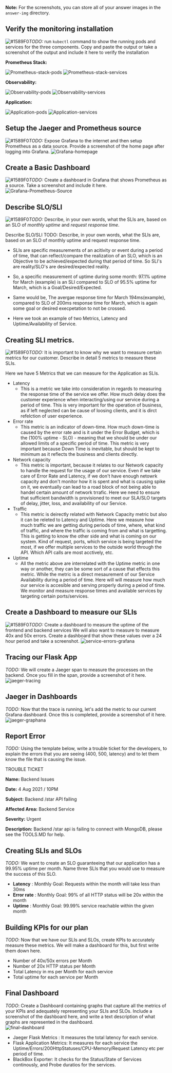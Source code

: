 **Note:** For the screenshots, you can store all of your answer images in the `answer-img` directory.

## Verify the monitoring installation

![#1589F0](https://via.placeholder.com/15/1589F0/000000?text=+)*TODO:* run `kubectl` command to show the running pods and services for the three components. Copy and paste the output or take a screenshot of the output and include it here to verify the installation


**Prometheus Stack:**

![Prometheus-stack-pods](answer-img/prometheus-stack-pods.PNG)
![Prometheus-stack-services](answer-img/prometheus-stack-services.PNG)


**Observability:**

![Observability-pods](answer-img/observability-pods.PNG)
![Observability-services](answer-img/observability-services.PNG)


**Application:**

![Application-pods](answer-img/application-pods.PNG)
![Application-services](answer-img/application-services.PNG)
## Setup the Jaeger and Prometheus source
![#1589F0](https://via.placeholder.com/15/1589F0/000000?text=+)*TODO:* Expose Grafana to the internet and then setup Prometheus as a data source. Provide a screenshot of the home page after logging into Grafana.
![Grafana-homepage](answer-img/grafana.png)
## Create a Basic Dashboard
![#1589F0](https://via.placeholder.com/15/1589F0/000000?text=+)*TODO:* Create a dashboard in Grafana that shows Prometheus as a source. Take a screenshot and include it here.
![Grafana-Prometheus-Source](answer-img/grafana-prometheus-source.png)
## Describe SLO/SLI
![#1589F0](https://via.placeholder.com/15/1589F0/000000?text=+)*TODO:* Describe, in your own words, what the SLIs are, based on an SLO of *monthly uptime* and *request response time*.

Describe SLO/SLI
TODO: Describe, in your own words, what the SLIs are, based on an SLO of monthly uptime and request response time.

- SLIs are specific measurements of an acitivity or event during a period of time, that can reflect/compare the realization of an SLO, which is an Objective to be achieved/expected during that period of time. So SLI's are reality/SLO's are desired/expected reality.

- So, a specific measurement of uptime during some month: 97.1% uptime for March (example) is an SLI compared to SLO of 95.5% uptime for March, which is a Goal/Desired/Expected.

- Same would be, The avergae response time for March 194ms(example), compared to SLO of 200ms response time for March, which is again some goal or desired execpetation to not be crossed. 

- Here we took an example of two Metrics, Latency and Uptime/Availability of Service.

## Creating SLI metrics.
![#1589F0](https://via.placeholder.com/15/1589F0/000000?text=+)*TODO:* It is important to know why we want to measure certain metrics for our customer. Describe in detail 5 metrics to measure these SLIs. 

Here we have 5 Metrics that we can measure for the Application as SLIs.

- Latency
	- This is a metric we take into consideration in regards to measuring the response time of the service we offer. How much delay does the customer experience when interacting/using our service during a period of time. This is very important for the operation of business, as if left neglected can be cause of loosing clients, and it is dirct refelction of user experience. 
- Error rate
	- This metric is an indicator of down-time. How much down-time is caused by the error rate and is it under the Error Budget, which is the (100% uptime - SLO) - meaning that we should be under our allowed limits of a specific period of time. This metric is very important because Down Time is inevitable, but should be kept to minimum as it reflects the business and clients directly.
- Network capacity
	- This metric is important, because it relates to our Network capacity to handle the request for the usage of our service. Even if we take care of Error Rate and Latency, if we don't have enough netowrk capacity and don't monitor how it is spent and what is causing spike on it, we eventually can lead to a road block of not being able to handel certain amount of network trrafic. Here we need to ensure that sufficient bandwidth is provisioned to meet our SLA/SLO targets of delay, jitter, loss, and availability of our Service.
- Traffic
	- This metric is deirectly related with Network Capacity metric but also it can be releted to Latency and Uptime. Here we measure how much traffic we are getting during periods of time, where, what kind of traffic, and where the traffic is coming from and what is targetting. This is getting to know the other side and what is coming on our system. Kind of request, ports, which service is being targeted the most, if we offer multiple services to the outside world through the API. Which API calls are most acctively, etc.
- Uptime
	- All the metric above are interrelated with the Uptime metric in one way or another, they can be some sort of a cause that effects this metric. While the metric is a direct mesaurement of our Service Availability during a period of time. Here will will measure how much our service is accesible and serving properly during a peiod of time. We monitor and measure response times and available services by targeting certain ports/services.

## Create a Dashboard to measure our SLIs
![#1589F0](https://via.placeholder.com/15/1589F0/000000?text=+)*TODO:* Create a dashboard to measure the uptime of the frontend and backend services We will also want to measure to measure 40x and 50x errors. Create a dashboard that show these values over a 24 hour period and take a screenshot.
![service-errors-grafana](answer-img/service-errors-grafana.PNG)
## Tracing our Flask App
*TODO:*  We will create a Jaeger span to measure the processes on the backend. Once you fill in the span, provide a screenshot of it here.
![jaeger-tracing](answer-img/jaeger-tracing.PNG)
## Jaeger in Dashboards
*TODO:* Now that the trace is running, let's add the metric to our current Grafana dashboard. Once this is completed, provide a screenshot of it here.
![jaeger-graphana](answer-img/jaeger-grafana.png)
## Report Error
*TODO:* Using the template below, write a trouble ticket for the developers, to explain the errors that you are seeing (400, 500, latency) and to let them know the file that is causing the issue.

TROUBLE TICKET

**Name:** Backend Issues

**Date:** 4 Aug 2021 / 10PM

**Subject:** Backend /star API failing

**Affected Area:** Backend Service

**Severity:** Urgent

**Description:** Backend /star api is failing to connect with MongoDB, please see the TOOLS.MD for help.


## Creating SLIs and SLOs
*TODO:* We want to create an SLO guaranteeing that our application has a 99.95% uptime per month. Name three SLIs that you would use to measure the success of this SLO.

- **Latency** : Monthly Goal: Requests within the month will take less than 30ms
- **Error rate** : Monthly Goal: 99% of all HTTP status will be 20x within the month
- **Uptime** :  Monthly Goal: 99.99% service reachable within the given month

## Building KPIs for our plan
*TODO*: Now that we have our SLIs and SLOs, create KPIs to accurately measure these metrics. We will make a dashboard for this, but first write them down here.

- Number of 40x/50x errors per Month
- Number of 20x HTTP status per Month
- Total Latency in ms per Month for each service
- Total uptime for each service per Month

## Final Dashboard
*TODO*: Create a Dashboard containing graphs that capture all the metrics of your KPIs and adequately representing your SLIs and SLOs. Include a screenshot of the dashboard here, and write a text description of what graphs are represented in the dashboard.  
![final-dashboard](answer-img/final-dashboard.png)

- Jaeger Flask Metrics : It measures the total latency for each service.
- Flask Application Metrics: It measures for each service the Uptime/Errors/200HttpStatuses/CPU-Memory/Request Latency etc per period of time.
- BlackBox Exporter: It checks for the Status/State of Services continously, and Probe duratios for the services.

 